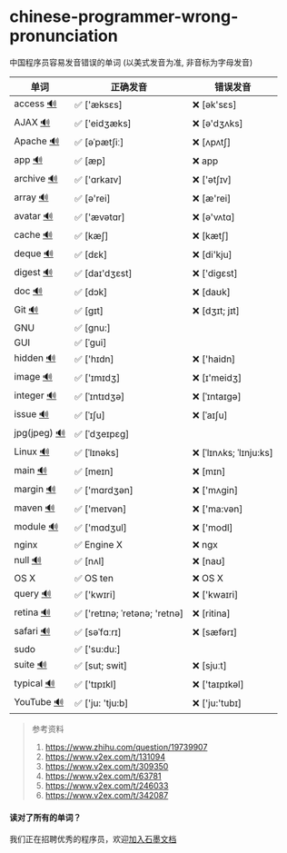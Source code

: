 # chinese-programmer-wrong-pronunciation
中国程序员容易发音错误的单词 (以美式发音为准, 非音标为字母发音)

| 单词  | 正确发音 | 错误发音 |
| ---- | ------- | ------- |
| access [🔊](http://dict.youdao.com/dictvoice?audio=access&type=2) | ✅ ['æksɛs] | ❌ [ək'sɛs] |
| AJAX [🔊](http://dict.youdao.com/dictvoice?audio=AJAX&type=2) | ✅ ['eidʒæks] | ❌ [ə'dʒʌks] |
| Apache [🔊](http://dict.youdao.com/dictvoice?audio=Apache&type=2) | ✅ [əˈpætʃiː] | ❌ [ʌpʌtʃ] |
| app [🔊](http://dict.youdao.com/dictvoice?audio=app&type=2) | ✅ [æp] | ❌ app |
| archive [🔊](http://dict.youdao.com/dictvoice?audio=archive&type=2) | ✅ ['ɑrkaɪv] | ❌ ['ətʃɪv] |
| array [🔊](http://dict.youdao.com/dictvoice?audio=array&type=2) | ✅ [ə'rei] | ❌ [æ'rei] |
| avatar [🔊](http://dict.youdao.com/dictvoice?audio=avatar&type=2) | ✅ ['ævətɑr] | ❌ [ə'vʌtɑ] |
| cache [🔊](http://dict.youdao.com/dictvoice?audio=cache&type=2) | ✅ [kæʃ] | ❌ [kætʃ] |
| deque [🔊](http://dict.youdao.com/dictvoice?audio=deque&type=2) | ✅ [dɛk] | ❌ [di'kju] |
| digest [🔊](http://dict.youdao.com/dictvoice?audio=digest&type=2) | ✅ [daɪ'dʒɛst] | ❌ ['digɛst] |
| doc [🔊](http://dict.youdao.com/dictvoice?audio=doc&type=2) | ✅ [dɔk]| ❌ [daʊk] |
| Git [🔊](http://dict.youdao.com/dictvoice?audio=git&type=2) | ✅ [ɡɪt] | ❌ [dʒɪt; jɪt] |
| GNU | ✅ [gnu:] | |
| GUI | ✅ [ˈɡui] | |
| hidden [🔊](http://dict.youdao.com/dictvoice?audio=hidden&type=2) | ✅ ['hɪdn] | ❌ ['haidn] |
| image [🔊](http://dict.youdao.com/dictvoice?audio=image&type=2) | ✅ ['ɪmɪdʒ] | ❌ [ɪ'meidʒ] |
| integer [🔊](http://dict.youdao.com/dictvoice?audio=integer&type=2) | ✅ [ˈɪntɪdʒə] | ❌ [ˈɪntaɪgə] |
| issue [🔊](http://dict.youdao.com/dictvoice?audio=issue&type=2) | ✅ [ˈɪʃu] | ❌ [ˈaɪʃu] |
| jpg(jpeg) [🔊](http://dict.youdao.com/dictvoice?audio=JPEG&type=2) | ✅ [ˈdʒeɪpɛɡ] | |
| Linux [🔊](http://dict.youdao.com/dictvoice?audio=linux&type=2) | ✅ [ˈlɪnəks] | ❌ [ˈlɪnʌks; ˈlɪnju:ks] |
| main [🔊](http://dict.youdao.com/dictvoice?audio=main&type=2) | ✅ [meɪn] | ❌ [mɪn] |
| margin [🔊](http://dict.youdao.com/dictvoice?audio=margin&type=2) | ✅ ['mɑrdʒən] | ❌ ['mʌgin] |
| maven [🔊](http://dict.youdao.com/dictvoice?audio=maven&type=2) | ✅ ['meɪvən] | ❌ ['ma:vən] |
| module [🔊](http://dict.youdao.com/dictvoice?audio=module&type=2) | ✅ ['mɑdʒul] | ❌ ['modl] |
| nginx | ✅ Engine X | ❌ ngx |
| null [🔊](http://dict.youdao.com/dictvoice?audio=null&type=2) | ✅ [nʌl] | ❌ [naʊ] |
| OS X | ✅ OS ten | ❌ OS X |
| query [🔊](http://dict.youdao.com/dictvoice?audio=query&type=2) | ✅ ['kwɪri] | ❌ ['kwaɪri] |
| retina [🔊](http://dict.youdao.com/dictvoice?audio=retina&type=2) | ✅ ['retɪnə; ˈretənə; 'retnə] | ❌ [ritina] |
| safari [🔊](http://dict.youdao.com/dictvoice?audio=safari&type=2) | ✅ [səˈfɑːrɪ] | ❌ [sæfərɪ] |
| sudo | ✅ ['su:du:] | |
| suite [🔊](http://dict.youdao.com/dictvoice?audio=suite&type=2) | ✅ [sut; swit] | ❌ [sjuːt] |
| typical [🔊](http://dict.youdao.com/dictvoice?audio=typical&type=2) | ✅ ['tɪpɪkl] | ❌ ['taɪpɪkəl] |
| YouTube [🔊](http://dict.youdao.com/dictvoice?audio=youtube&type=2) | ✅ ['ju: 'tju:b] | ❌ ['ju:'tubɪ] |



> 参考资料
>
> 1. https://www.zhihu.com/question/19739907
> 2. https://www.v2ex.com/t/131094
> 3. https://www.v2ex.com/t/309350
> 4. https://www.v2ex.com/t/63781
> 5. https://www.v2ex.com/t/246033
> 6. https://www.v2ex.com/t/342087


#### 读对了所有的单词？
我们正在招聘优秀的程序员，欢迎[加入石墨文档](https://shimo.im/doc/G3ckHEVF3f4qANHk)
